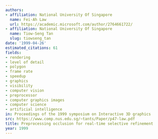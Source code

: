 ```yaml
---
authors:
- affiliation: National University Of Singapore
  name: Fei-Ah Law
  url: https://academic.microsoft.com/author/2764661722/
- affiliation: National University Of Singapore
  name: Tiow-Seng Tan
  slug: tiowseng_tan
date: '1999-04-26'
estimated_citations: 61
fields:
- rendering
- level of detail
- polygon
- frame rate
- speedup
- graphics
- visibility
- computer vision
- preprocessor
- computer graphics images
- computer science
- artificial intelligence
in: Proceedings of the 1999 symposium on Interactive 3D graphics
src: https://www.comp.nus.edu.sg/~tants/Paper/p47-law.pdf
title: Preprocessing occlusion for real-time selective refinement
year: 1999
---
```

